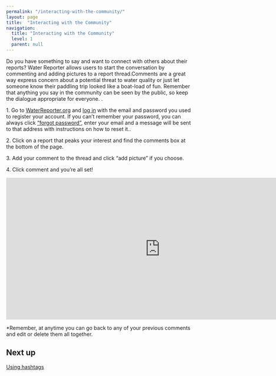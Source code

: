 ```yaml
---
permalink: "/interacting-with-the-community/"
layout: page
title:  "Interacting with the Community"
navigation:
  title: "Interacting with the Community"
  level: 1
  parent: null
---
```




<p>
 Do you have something to say and want to connect with others about their reports? Water Reporter allows users to start the conversation by commenting and adding pictures to a report thread.Comments are a great way express concern about  a potential threat to water quality or just let someone know their paddling trip looked like a boat-load of fun.  Remember that anything you say in the community can be seen by the public, so keep the dialogue appropriate for everyone.
.
</p>


<p>
1. Go to <a href="https://www.waterreporter.org" target="_blank">WaterReporter.org</a> and <a href="https://www.waterreporter.org/user/login" target="_blank">log in</a> with the email and password you used to register your account.  If you can’t remember your password, you can always click <a href="https://www.waterreporter.org/user/reset" target="_blank">“forgot password”</a>, enter your email and a message will be sent to that address with instructions on how to reset it.. 
</p>

<p>
2. Click on a report that peaks your interest and find the comments box at the bottom of the page. 
</p>

<p>
3. Add your comment to the thread and click “add picture” if you choose.
</p>

<p>
4. Click comment and you’re all set!
</p>

<p class="text-center">
<iframe src="https://player.vimeo.com/video/139246303?title=0&byline=0&portrait=0" width="833" height="385" frameborder="0" webkitallowfullscreen mozallowfullscreen allowfullscreen></iframe>
</p>

<p>
*Remember, at anytime you can go back to any of your previous comments and edit or delete them all together.  
</p>


<h2 class="text-center">
  Next up
</h2>

<p class="text-center">
<a href="/interacting-with-the-community/hashtags/">Using hashtags</a>
</p>
